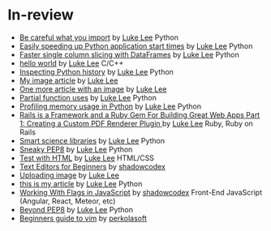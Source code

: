# In-review

- [Be careful what you import](http://pskb-stage.herokuapp.com//review/be-careful-what-you-import) by [Luke Lee](http://pskb-stage.herokuapp.com//user/durden) Python
- [Easily speeding up Python application start times](http://pskb-stage.herokuapp.com//review/easily-speeding-up-python-application-start-times) by [Luke Lee](http://pskb-stage.herokuapp.com//user/durden) Python
- [Faster single column slicing with DataFrames](http://pskb-stage.herokuapp.com//review/faster-single-column-slicing-with-dataframes) by [Luke Lee](http://pskb-stage.herokuapp.com//user/durden) Python
- [hello world](http://pskb-stage.herokuapp.com//review/hello-world) by [Luke Lee](http://pskb-stage.herokuapp.com//user/durden) C/C++
- [Inspecting Python history](http://pskb-stage.herokuapp.com//review/inspecting-python-history) by [Luke Lee](http://pskb-stage.herokuapp.com//user/durden) Python
- [My image article](http://pskb-stage.herokuapp.com//review/my-image-article) by [Luke Lee](http://pskb-stage.herokuapp.com//user/durden) 
- [One more article with an image](http://pskb-stage.herokuapp.com//review/one-more-article-with-an-image) by [Luke Lee](http://pskb-stage.herokuapp.com//user/durden) 
- [Partial function uses](http://pskb-stage.herokuapp.com//review/partial-function-uses) by [Luke Lee](http://pskb-stage.herokuapp.com//user/durden) Python
- [Profiling memory usage in Python](http://pskb-stage.herokuapp.com//review/profiling-memory-usage-in-python) by [Luke Lee](http://pskb-stage.herokuapp.com//user/durden) Python
- [Rails is a Framework and a Ruby Gem For Building Great Web Apps Part 1: Creating a Custom PDF Renderer Plugin ](http://pskb-stage.herokuapp.com//review/rails-is-a-framework-and-a-ruby-gem-for-building-great-web-apps-part-1-creating-a-custom-pdf-renderer-plugin) by [Luke Lee](http://pskb-stage.herokuapp.com//user/durden) Ruby, Ruby on Rails
- [Smart science libraries](http://pskb-stage.herokuapp.com//review/smart-science-libraries) by [Luke Lee](http://pskb-stage.herokuapp.com//user/durden) Python
- [Sneaky PEP8](http://pskb-stage.herokuapp.com//review/sneaky-pep8) by [Luke Lee](http://pskb-stage.herokuapp.com//user/durden) Python
- [Test with HTML](http://pskb-stage.herokuapp.com//review/test-with-html) by [Luke Lee](http://pskb-stage.herokuapp.com//user/durden) HTML/CSS
- [Text Editors for Beginners](http://pskb-stage.herokuapp.com//review/text-editors-for-beginners) by [shadowcodex](http://pskb-stage.herokuapp.com//user/shadowcodex) 
- [Uploading image](http://pskb-stage.herokuapp.com//review/uploading-image) by [Luke Lee](http://pskb-stage.herokuapp.com//user/durden) 
- [this is my article](http://pskb-stage.herokuapp.com//review/this-is-my-article) by [Luke Lee](http://pskb-stage.herokuapp.com//user/durden) Python
- [Working With Flags in JavaScript](http://pskb-stage.herokuapp.com//review/working-with-flags-in-javascript) by [shadowcodex](http://pskb-stage.herokuapp.com//user/shadowcodex) Front-End JavaScript (Angular, React, Meteor, etc)
- [Beyond PEP8](http://pskb-stage.herokuapp.com//review/beyond-pep8) by [Luke Lee](http://pskb-stage.herokuapp.com//user/durden) Python
- [Beginners guide to vim](/review/beginners-guide-to-vim?branch=master) by [perkolasoft](/user/perkolasoft) 